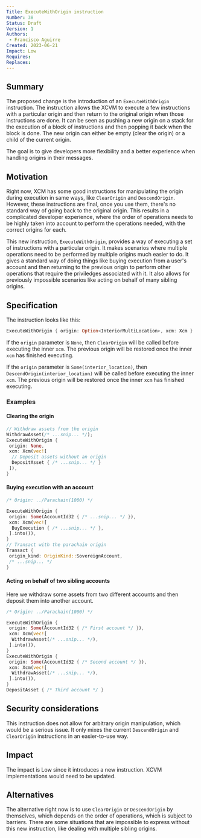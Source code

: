 ```yaml
---
Title: ExecuteWithOrigin instruction
Number: 38
Status: Draft
Version: 1
Authors:
 - Francisco Aguirre
Created: 2023-06-21
Impact: Low
Requires:
Replaces:
---
```


## Summary

The proposed change is the introduction of an `ExecuteWithOrigin` instruction.
The instruction allows the XCVM to execute a few instructions with a particular origin and then return to the original origin when those instructions are done.
It can be seen as pushing a new origin on a stack for the execution of a block of instructions and then popping it back when the block is done.
The new origin can either be empty (clear the origin) or a child of the current origin.

The goal is to give developers more flexibility and a better experience when handling origins in their messages.

## Motivation

Right now, XCM has some good instructions for manipulating the origin during execution in same ways, like `ClearOrigin` and `DescendOrigin`.
However, these instructions are final, once you use them, there's no standard way of going back to the original origin.
This results in a complicated developer experience, where the order of operations needs to be highly taken into account to perform the operations needed, with the correct origins for each.

This new instruction, `ExecuteWithOrigin`, provides a way of executing a set of instructions with a particular origin.
It makes scenarios where multiple operations need to be performed by multiple origins much easier to do.
It gives a standard way of doing things like buying execution from a user's account and then returning to the previous origin to perform other operations that require the priviledges associated with it.
It also allows for previously impossible scenarios like acting on behalf of many sibling origins.

## Specification

The instruction looks like this:

```rust
ExecuteWithOrigin { origin: Option<InteriorMultiLocation>, xcm: Xcm }
```

If the `origin` parameter is `None`, then `ClearOrigin` will be called before executing the inner `xcm`.
The previous origin will be restored once the inner `xcm` has finished executing.

If the `origin` parameter is `Some(interior_location)`, then `DescendOrigin(interior_location)` will be called before executing the inner `xcm`.
The previous origin will be restored once the inner `xcm` has finished executing.

### Examples

#### Clearing the origin

```rust
// Withdraw assets from the origin
WithdrawAsset(/* ...snip... */);
ExecuteWithOrigin {
 origin: None,
 xcm: Xcm(vec![
  // Deposit assets without an origin
  DepositAsset { /* ...snip... */ }
 ]),
}
```

#### Buying execution with an account

```rust
/* Origin: ../Parachain(1000) */

ExecuteWithOrigin {
 origin: Some(AccountId32 { /* ...snip... */ }),
 xcm: Xcm(vec![
  BuyExecution { /* ...snip... */ },
 ].into()),
}
// Transact with the parachain origin
Transact {
 origin_kind: OriginKind::SovereignAccount,
 /* ...snip... */
}
```

#### Acting on behalf of two sibling accounts

Here we withdraw some assets from two different accounts and then deposit them into another account.

```rust
/* Origin: ../Parachain(1000) */

ExecuteWithOrigin {
 origin: Some(AccountId32 { /* First account */ }),
 xcm: Xcm(vec![
  WithdrawAsset(/* ...snip... */),
 ].into()),
}
ExecuteWithOrigin {
 origin: Some(AccountId32 { /* Second account */ }),
 xcm: Xcm(vec![
  WithdrawAsset(/* ...snip... */),
 ].into()),
}
DepositAsset { /* Third account */ }
```

## Security considerations

This instruction does not allow for arbitrary origin manipulation, which would be a serious issue.
It only mixes the current `DescendOrigin` and `ClearOrigin` instructions in an easier-to-use way.

## Impact

The impact is Low since it introduces a new instruction. XCVM implementations would need to be updated.

## Alternatives

The alternative right now is to use `ClearOrigin` or `DescendOrigin` by themselves, which depends on the order of operations, which is subject to barriers.
There are some situations that are impossible to express without this new instruction, like dealing with multiple sibling origins.
